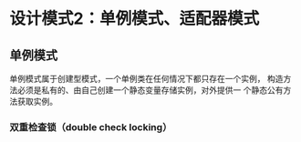 # 设计模式2：单例模式、适配器模式

## 单例模式

单例模式属于创建型模式，⼀个单例类在任何情况下都只存在⼀个实例，
构造⽅法必须是私有的、由⾃⼰创建⼀个静态变量存储实例，对外提供⼀
个静态公有⽅法获取实例。

### 双重检查锁（double check locking）